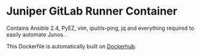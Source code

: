 # Juniper GitLab Runner Container

Contains Ansible 2.4, PyEZ, vim, iputils-ping, jq and everything required to easily automate Junos.

This Dockerfile is automatically built on [Dockerhub](https://hub.docker.com/r/davidjohngee/juniper-gitlab-container/).
